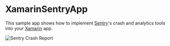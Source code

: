 # XamarinSentryApp

This sample app shows how to implement [Sentry](https://docs.sentry.io/clients/csharp/)'s crash and analytics tools into your [Xamarin](https://visualstudio.microsoft.com/xamarin?WT.mc_id=xamarinsentryapp-github-bramin) app.

![Sentry Crash Report](https://user-images.githubusercontent.com/13558917/43346949-346d7074-91a8-11e8-94d6-ed10ff078a2c.png)
